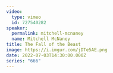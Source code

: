 ```yaml
---
video:
  type: vimeo
  id: 727540282
speaker:
  permalink: mitchell-mcnaney
  name: Mitchell McNaney
title: The Fall of the Beast
image: https://i.imgur.com/jDTe5AE.png
date: 2022-07-03T14:30:00.000Z
series: "666"
---
```


